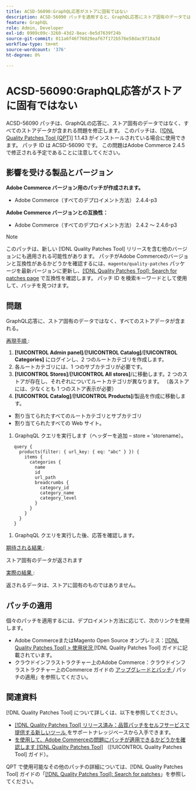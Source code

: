 ```yaml
---
title: ACSD-56090:GraphQL応答がストアに固有ではない
description: ACSD-56090 パッチを適用すると、GraphQL応答にストア固有のデータではなく、すべてのストアデータが含まれるAdobe Commerceの問題が修正されます。
feature: GraphQL
role: Admin, Developer
exl-id: 0909c09c-3260-43d2-8eac-0e5d7639f24b
source-git-commit: 011a6f46f76029eaf67f172b576e58dac9710a3d
workflow-type: tm+mt
source-wordcount: '376'
ht-degree: 0%

---
```


# ACSD-56090:GraphQL応答がストアに固有ではない

ACSD-56090 パッチは、GraphQLの応答に、ストア固有のデータではなく、すべてのストアデータが含まれる問題を修正します。 このパッチは、[[!DNL Quality Patches Tool (QPT)]](https://experienceleague.adobe.com/en/docs/commerce-operations/tools/quality-patches-tool/quality-patches-tool-to-self-serve-quality-patches) 1.1.43 がインストールされている場合に使用できます。 パッチ ID は ACSD-56090 です。 この問題はAdobe Commerce 2.4.5 で修正される予定であることに注意してください。

## 影響を受ける製品とバージョン

**Adobe Commerce バージョン用のパッチが作成されます。**

* Adobe Commerce（すべてのデプロイメント方法） 2.4.4-p3

**Adobe Commerce バージョンとの互換性：**

* Adobe Commerce（すべてのデプロイメント方法） 2.4.2 ～ 2.4.6-p3

>[!NOTE]
>
>このパッチは、新しい [!DNL Quality Patches Tool] リリースを含む他のバージョンにも適用される可能性があります。 パッチがAdobe Commerceのバージョンと互換性があるかどうかを確認するには、`magento/quality-patches` パッケージを最新バージョンに更新し、[[!DNL Quality Patches Tool]: Search for patches page](https://experienceleague.adobe.com/tools/commerce-quality-patches/index.html) で互換性を確認します。 パッチ ID を検索キーワードとして使用して、パッチを見つけます。

## 問題

GraphQL応答に、ストア固有のデータではなく、すべてのストアデータが含まれる。

<u> 再現手順 </u>:

1. **[!UICONTROL Admin panel]**/**[!UICONTROL Catalog]**/**[!UICONTROL Categories]** にログインし、2 つのルートカテゴリを作成します。
1. 各ルートカテゴリには、1 つのサブカテゴリが必要です。
1. **[!UICONTROL Stores]**/**[!UICONTROL All stores]**/に移動します。2 つのストアが存在し、それぞれについてルートカテゴリが異なります。 （各ストアには、少なくとも 1 つのストア表示が必要）
1. **[!UICONTROL Catalog]**/**[!UICONTROL Products]**/製品を作成に移動します。

* 割り当てられたすべてのルートカテゴリとサブカテゴリ
* 割り当てられたすべての Web サイト。

1. GraphqQL クエリを実行します（ヘッダーを追加 – store = &#39;storename）。

```
   query {
     products(filter: { url_key: { eq: "abc" } }) {
       items {
         categories {
           name
           id
           url_path
           breadcrumbs {
             category_id
             category_name
             category_level
           }
         }
       }
     }
   }
```

1. GraphqQL クエリを実行した後、応答を確認します。

<u> 期待される結果 </u>:

ストア固有のデータが返されます

<u> 実際の結果 </u>:

返されるデータは、ストアに固有のものではありません。

## パッチの適用

個々のパッチを適用するには、デプロイメント方法に応じて、次のリンクを使用します。

* Adobe CommerceまたはMagento Open Source オンプレミス：[[!DNL Quality Patches Tool] > 使用状況 ](/help/tools/quality-patches-tool/usage.md)[!DNL Quality Patches Tool] ガイドに記載されています。
* クラウドインフラストラクチャー上のAdobe Commerce：クラウドインフラストラクチャー上のCommerce ガイドの [ アップグレードとパッチ ](https://experienceleague.adobe.com/docs/commerce-cloud-service/user-guide/develop/upgrade/apply-patches.html)/ パッチの適用」を参照してください。

## 関連資料

[!DNL Quality Patches Tool] について詳しくは、以下を参照してください。

* [[!DNL Quality Patches Tool]  リリース済み：品質パッチをセルフサービスで提供する新しいツール ](https://experienceleague.adobe.com/en/docs/commerce-operations/tools/quality-patches-tool/quality-patches-tool-to-self-serve-quality-patches) をサポートナレッジベースから入手できます。
* [ を使用して、Adobe Commerceの問題にパッチが適用できるかどうかを確認します  [!DNL Quality Patches Tool]](/help/tools/quality-patches-tool/patches-available-in-qpt/check-patch-for-magento-issue-with-magento-quality-patches.md) （[!UICONTROL Quality Patches Tool] ガイド）。


QPT で使用可能なその他のパッチの詳細については、[!DNL Quality Patches Tool] ガイドの「[[!DNL Quality Patches Tool]: Search for patches](https://experienceleague.adobe.com/tools/commerce-quality-patches/index.html)」を参照してください。
